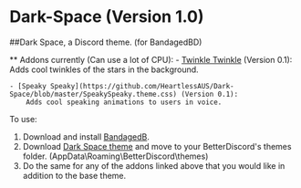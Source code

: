# Dark-Space (Version 1.0)
##Dark Space, a Discord theme. (for BandagedBD)

  ** Addons currently (Can use a lot of CPU):
    - [Twinkle Twinkle](https://github.com/HeartlessAUS/Dark-Space/blob/master/TwinkleTwinkle.theme.css) (Version 0.1):
        Adds cool twinkles of the stars in the background.
    
    - [Speaky Speaky](https://github.com/HeartlessAUS/Dark-Space/blob/master/SpeakySpeaky.theme.css) (Version 0.1):
        Adds cool speaking animations to users in voice.

To use:
  1. Download and install [BandagedB](https://github.com/rauenzi/BetterDiscordApp/releases).
  2. Download [Dark Space theme](https://github.com/HeartlessAUS/Dark-Space/blob/master/Dark%20Space.theme.css) and move to your BetterDiscord's themes folder. (AppData\Roaming\BetterDiscord\themes)
  3. Do the same for any of the addons linked above that you would like in addition to the base theme.
